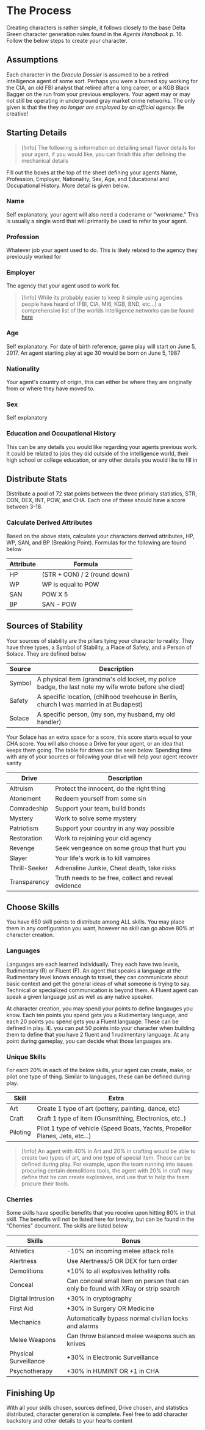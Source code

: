 # The Process
Creating characters is rather simple, it follows closely to the base Delta Green character generation rules found in the *Agents Handbook* p. 16. Follow the below steps to create your character. 
## Assumptions
Each character in the *Dracula Dossier* is assumed to be a retired intelligence agent of some sort. Perhaps you were a burned spy working for the CIA, an old FBI analyst that retired after a long career, or a KGB Black Bagger on the run from your previous employers. Your agent may or may not still be operating in underground gray market crime networks. The only given is that the they *no longer are employed by an official agency.* Be creative!
## Starting Details
> [!info]
> The following is information on detailing small flavor details for your agent, if you would like, you can finish this after defining the mechanical details

Fill out the boxes at the top of the sheet defining your agents Name, Profession, Employer, Nationality, Sex, Age, and Educational and Occupational History. More detail is given below.
### Name
Self explanatory, your agent will also need a codename or "workname." This is usually a single word that will primarily be used to refer to your agent.
### Profession
Whatever job your agent used to do. This is likely related to the agency they previously worked for
### Employer
The agency that your agent used to work for.
>[!info]
> While its probably easier to keep it simple using agencies people have heard of (FBI, CIA, MI6, KGB, BND, etc...) a comprehensive list of the worlds intelligence networks can be found [here](https://en.wikipedia.org/wiki/List_of_intelligence_agencies)
### Age
Self explanatory. For date of birth reference, game play will start on June 5, 2017. An agent starting play at age 30 would be born on June 5,  1987
### Nationality
Your agent's country of origin, this can either be where they are originally from or where they have moved to.
### Sex
Self explanatory
### Education and Occupational History
This can be any details you would like regarding your agents previous work. It could be related to jobs they did outside of the intelligence world, their high school or college education, or any other details you would like to fill in
## Distribute Stats
Distribute a pool of 72 stat points between the three primary statistics, STR, CON, DEX, INT, POW, and CHA. Each one of these should have a score between 3-18.
### Calculate Derived Attributes
Based on the above stats, calculate your characters derived attributes, HP, WP, SAN, and BP (Breaking Point). Formulas for the following are found below

| Attribute | Formula                      |
| --------- | ---------------------------- |
| HP        | (STR + CON) / 2 (round down) |
| WP        | WP is equal to POW           |
| SAN       | POW X 5                      |
| BP        | SAN - POW                    | 

## Sources of Stability
Your sources of stability are the pillars tying your character to reality. They have three types, a Symbol of Stability, a Place of Safety, and a Person of Solace. They are defined below

| Source | Description                                                                                          |
| ------ | ---------------------------------------------------------------------------------------------------- |
| Symbol | A physical item (grandma's old locket, my police badge, the last note my wife wrote before she died) |
| Safety | A specific location, (chilhood treehouse in Berlin, church I was married in at Budapest)                                                                                                     |
| Solace | A specific person, (my son, my husband, my old handler)                                                                                                    |
Your Solace has an extra space for a score, this score starts equal to your CHA score. You will also choose a Drive for your agent, or an idea that keeps them going. The table for drives can be seen below. Spending time with any of your sources or following your drive will help your agent recover sanity

| Drive              | Description                                         |
| ------------------ | --------------------------------------------------- |
| Altruism           | Protect the innocent, do the right thing            |
| Atonement          | Redeem yourself from some sin                       |
| Comradeship        | Support your team, build bonds                      |
| Mystery            | Work to solve some mystery                          |
| Patriotism         | Support your country in any way possible            |
| Restoration        | Work to rejoining your old agency                   |
| Revenge            | Seek vengeance on some group that hurt you          |
| Slayer             | Your life's work is to kill vampires                |
| Thrill-Seeker      | Adrenaline Junkie, Cheat death, take risks          |
| Transparency       | Truth needs to be free, collect and reveal evidence |
## Choose Skills
You have 650 skill points to distribute among ALL skills. You may place them in any configuration you want, however no skill can go above 80% at character creation. 
### Languages
Languages are each learned individually. They each have two levels, Rudimentary (R) or Fluent (F). An agent that speaks a language at the Rudimentary level knows enough to travel, they can communicate about basic context and get the general ideas of what someone is trying to say. Technical or specialized communication is beyond them. A Fluent agent can speak a given language just as well as any native speaker.

At character creation, you may spend your points to define langauges you know. Each ten points you spend gets you a Rudimentary language, and each 20 points you spend gets you a Fluent language. These can be defined in play. IE. you can put 50 points into your character when building them to define that you have 2 fluent and 1 rudimentary language. At any point during gameplay, you can decide what those languages are.
### Unique Skills
For each 20% in each of the below skills, your agent can create, make, or pilot one type of thing. Similar to languages, these can be defined during play.

| Skill    | Extra                                                  |
| -------- | ------------------------------------------------------ |
| Art      | Create 1 type of art (pottery, painting, dance, etc)   |
| Craft    | Craft 1 type of item (Gunsmithing, Electronics, etc..) |
| Piloting | Pilot 1 type of vehicle (Speed Boats, Yachts, Propellor Planes, Jets, etc...)                                                       |
> [!info]
> An agent with 40% in Art and 20% in crafting would be able to create two types of art, and one type of special item. These can be defined during play. For example, upon the team running into issues procuring certain demolitions tools, the agent with 20% in craft may define that he can create explosives, and use that to help the team procure their tools.
### Cherries
Some skills have specific benefits that you receive upon hitting 80% in that skill. The benefits will not be listed here for brevity, but can be found in the "Cherries" document. The skills are listed below

| Skills                | Bonus                                                                             |
| --------------------- | --------------------------------------------------------------------------------- |
| Athletics             | -10% on incoming melee attack rolls                                               |
| Alertness             | Use Alertness/5 OR DEX for turn order                                             |
| Demolitions           | +10% to all explosives lethality rolls                                            |
| Conceal               | Can conceal small item on person that can only be found with XRay or strip search |
| Digital Intrusion     | +30% in cryptography                                                              |
| First Aid             | +30% in Surgery OR Medicine                                                       |
| Mechanics             | Automatically bypass normal civilian locks and alarms                             |
| Melee Weapons         | Can throw balanced melee weapons such as knives                                   |
| Physical Surveillance | +30% in Electronic Surveillance                                                   |
| Psychotherapy         | +30% in HUMINT OR +1 in CHA                                                                                  |
## Finishing Up
With all your skills chosen, sources defined, Drive chosen, and statistics distributed, character generation is complete. Feel free to add character backstory and other details to your hearts content